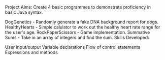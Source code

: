 Project Aims: Create 4 basic programmes to demonstrate proficiency in basic Java syntax.

DogGenetics - Randomly generate a fake DNA background report for dogs.
HealthyHearts - Simple calulator to work out the healthy heart rate range for the user's age.
RockPaperScissors - Game implementation.
Summative Sums - Take in an array of integers and find the sum.
Skills Developed:

User input/output
Variable declarations
Flow of control statements
Expressions and methods
